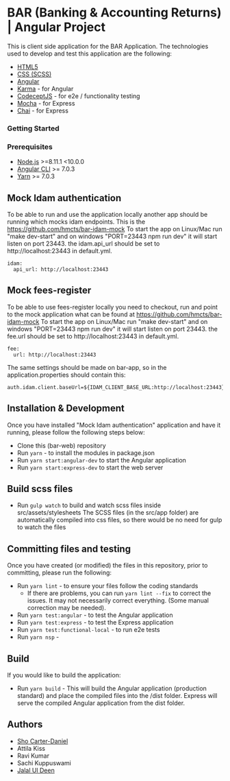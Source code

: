 # BAR (Banking & Accounting Returns) | Angular Project
This is client side application for the BAR Application.
The technologies used to develop and test this application are the following:

* [HTML5](https://developer.mozilla.org/en-US/docs/Web/Guide/HTML/HTML5)
* [CSS (SCSS)](https://sass-lang.com/)
* [Angular](https://angular.io/)
* [Karma](https://karma-runner.github.io/) - for Angular
* [CodeceptJS]() - for e2e / functionality testing
* [Mocha](https://mochajs.org/) - for Express
* [Chai](https://www.chaijs.com/) - for Express


### Getting Started

### Prerequisites

* [Node.js](https://nodejs.org/) >=8.11.1 <10.0.0 
* [Angular CLI](https://cli.angular.io/) >= 7.0.3
* [Yarn](https://yarnpkg.com/lang/en/) >= 7.0.3


## Mock Idam authentication
To be able to run and use the application locally another app should be running which mocks idam endpoints. This is the
https://github.com/hmcts/bar-idam-mock
To start the app on Linux/Mac run "make dev-start" and on windows "PORT=23443 npm run dev" it will start listen on port 23443.
the idam.api_url should be set to http://localhost:23443 in default.yml.
```
idam:
  api_url: http://localhost:23443
```

## Mock fees-register
To be able to use fees-register locally you need to checkout, run and point to the mock application
what can be found at https://github.com/hmcts/bar-idam-mock
To start the app on Linux/Mac run "make dev-start" and on windows "PORT=23443 npm run dev" it will start listen on port 23443.
the fee.url should be set to http://localhost:23443 in default.yml.
```
fee:
  url: http://localhost:23443
```

The same settings should be made on bar-app, so in the application.properties should contain this:
```
auth.idam.client.baseUrl=${IDAM_CLIENT_BASE_URL:http://localhost:23443}
```

## Installation & Development
Once you have installed "Mock Idam authentication" application and have it running, please follow the following steps below:

* Clone this (bar-web) repository
* Run `yarn` - to install the modules in package.json
* Run `yarn start:angular-dev` to start the Angular application
* Run `yarn start:express-dev` to start the web server


## Build scss files
* Run `gulp watch` to build and watch scss files inside src/assets/stylesheets
The SCSS files (in the src/app folder) are automatically compiled into css files, so there would be no need for gulp to watch the files


## Committing files and testing
Once you have created (or modified) the files in this repository, prior to committing, please run the following:
* Run `yarn lint` - to ensure your files follow the coding standards
  * If there are problems, you can run `yarn lint --fix` to correct the issues. It may not necessarily correct everything. (Some manual correction may be needed).
* Run `yarn test:angular` - to test the Angular application
* Run `yarn test:express` - to test the Express application
* Run `yarn test:functional-local` - to run e2e tests
* Run `yarn nsp` - 


## Build
If you would like to build the application:
* Run `yarn build` - This will build the Angular application (production standard) and place the compiled files into the /dist folder. Express will serve the compiled Angular application from the dist folder.


## Authors
* [Sho Carter-Daniel](https://uk.linkedin.com/in/sho-silva-carter-daniel-18347618)
* Attila Kiss
* Ravi Kumar
* Sachi Kuppuswami
* [Jalal Ul Deen](https://www.linkedin.com/in/jalaldeen/)

